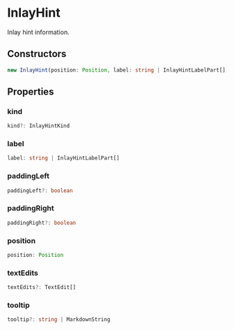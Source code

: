 # InlayHint

Inlay hint information.

## Constructors

```typescript
new InlayHint(position: Position, label: string | InlayHintLabelPart[], kind?: InlayHintKind): InlayHint
```

## Properties

### kind

```typescript
kind?: InlayHintKind
```

### label

```typescript
label: string | InlayHintLabelPart[]
```

### paddingLeft

```typescript
paddingLeft?: boolean
```

### paddingRight

```typescript
paddingRight?: boolean
```

### position

```typescript
position: Position
```

### textEdits

```typescript
textEdits?: TextEdit[]
```

### tooltip

```typescript
tooltip?: string | MarkdownString
```

